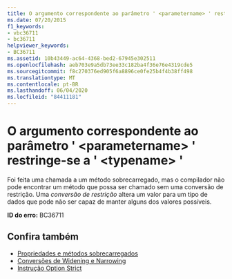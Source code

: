 ```yaml
---
title: O argumento correspondente ao parâmetro ' <parametername> ' restringe-se a ' <typename> '
ms.date: 07/20/2015
f1_keywords:
- vbc36711
- bc36711
helpviewer_keywords:
- BC36711
ms.assetid: 10b43449-ac64-4368-bed2-67945e302511
ms.openlocfilehash: aeb703e9a5db73ee33c182ba4f36e76e4319cde5
ms.sourcegitcommit: f8c270376ed905f6a8896ce0fe25b4f4b38ff498
ms.translationtype: MT
ms.contentlocale: pt-BR
ms.lasthandoff: 06/04/2020
ms.locfileid: "84411181"
---
```

# <a name="argument-matching-parameter-parametername-narrows-to-typename"></a>O argumento correspondente ao parâmetro ' \<parametername> ' restringe-se a ' \<typename> '
Foi feita uma chamada a um método sobrecarregado, mas o compilador não pode encontrar um método que possa ser chamado sem uma conversão de restrição. Uma *conversão de restrição* altera um valor para um tipo de dados que pode não ser capaz de manter alguns dos valores possíveis.  
  
 **ID do erro:** BC36711  
  
## <a name="see-also"></a>Confira também

- [Propriedades e métodos sobrecarregados](../programming-guide/language-features/objects-and-classes/overloaded-properties-and-methods.md)
- [Conversões de Widening e Narrowing](../programming-guide/language-features/data-types/widening-and-narrowing-conversions.md)
- [Instrução Option Strict](../language-reference/statements/option-strict-statement.md)
